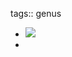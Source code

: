 tags:: genus

- ![](https://peach-geographical-bat-397.mypinata.cloud/ipfs/QmSL8FcRGT36Q5ocdo45wbnM1YwASNyfrTvbUAKeLMJwuF)
-
